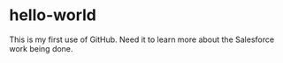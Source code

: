 # hello-world
This is my first use of GitHub.  Need it to learn more about the Salesforce work being done.
